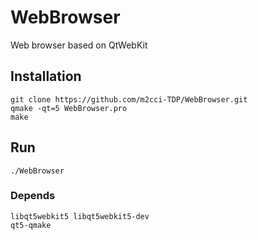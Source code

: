 # WebBrowser
Web browser based on QtWebKit

## Installation
`git clone https://github.com/m2cci-TDP/WebBrowser.git` <br/>
`qmake -qt=5 WebBrowser.pro` <br/>
`make` <br/>

## Run
`./WebBrowser`

### Depends
`libqt5webkit5 libqt5webkit5-dev` <br/>
`qt5-qmake`
